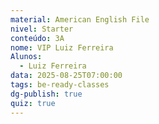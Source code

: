 ```yaml
---
material: American English File
nivel: Starter
conteúdo: 3A
nome: VIP Luiz Ferreira
Alunos:
  - Luiz Ferreira
data: 2025-08-25T07:00:00
tags: be-ready-classes
dg-publish: true
quiz: true
---
```


